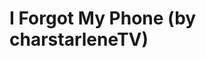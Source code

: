 <!--
id: 59412847846
link: http://tumblr.atmos.org/post/59412847846/i-forgot-my-phone-by-charstarlenetv
slug: i-forgot-my-phone-by-charstarlenetv
date: Mon Aug 26 2013 11:43:39 GMT-0700 (PDT)
publish: 2013-08-026
tags: 
title: I Forgot My Phone (by charstarleneTV)
-->


I Forgot My Phone (by charstarleneTV)
=====================================



